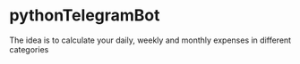 # pythonTelegramBot
The idea is to calculate your daily, weekly and monthly expenses in different categories
